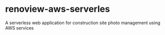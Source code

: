 # renoview-aws-serverles
A serverless web application for construction site photo management using AWS services
